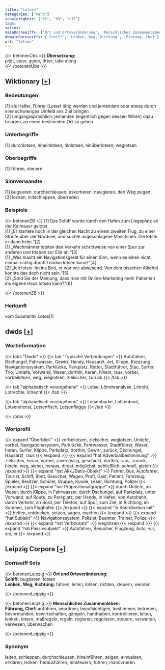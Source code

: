 ```yaml
---
title: "lotsen"
kategorien: ["Verb"]
schwierigkeit: ["k2", "h3", "r15"]
tags:
series:
mainDornseiffs: ['Ort und Ortsveränderung', 'Menschliches Zusammenleben']
domainDornseiffs: ['Schiff', 'Lenken, Weg, Richtung', 'Führung, Chef']
url: "lotsen"
---
```


{{< betonenÜbs >}}
**Übersetzung:**  
pilot, steer, guide, drive, take along  
{{< /betonenÜbs >}}

## Wiktionary [[+](https://de.wiktionary.org/wiki/lotsen)]

### Bedeutungen
[1] als Helfer, Führer (Lotse) tätig werden und jemandem oder etwas durch eine schwieriges Umfeld ans Ziel bringen  
[2] umgangssprachlich: jemanden (eigentlich gegen dessen Willen) dazu bringen, an einen bestimmten Ort zu gehen  

### Unterbegriffe
[1] durchlotsen, hineinlotsen, hinlotsen, hinüberlotsen, weglotsen  

### Oberbegriffe
[1] führen, steuern  

### Sinnverwandte
[1] bugsieren, durchschleusen, eskortieren, navigieren, den Weg zeigen  
[2] locken, mitschleppen, überreden  

### Beispiele
{{< betonenZB >}}
[1] Das Schiff wurde durch den Hafen zum Liegeplatz an der Kaimauer gelotst.  
[1] „Er startete noch in der gleichen Nacht zu einem zweiten Flug, zu einer Streife über der Nordsee, und suchte angeschlagene Maschinen. Die lotste er dann heim.“[2]  
[1] „Wachmänner lotsten den Verkehr schrittweise von einer Spur zur anderen und trieben zur Eile an.“[3]  
[1] „Was macht ein Navigationsgerät für einen Sinn, wenn es einen nicht einmal richtig durch London lotsen kann?“[4]  
[2] „Ich lotste ihn ins Bett, er war wie abwesend. Von dem bisschen Alkohol konnte das doch nicht sein.“[5]  
[2] „Sind Sie der Meinung, dass man mit Online-Marketing mehr Patienten ins eigene Haus lotsen kann?“[6]  

{{< /betonenZB >}}
### Herkunft
vom Substantiv Lotse[1]  



## dwds [[+](https://www.dwds.de/wb/lotsen)]

### Wortinformation
{{< tabs "Dwds" >}}
{{< tab "Typische Verbindungen" >}}
Autofahrer, Dschungel, Fahrwasser, Gewirr, Handy, Hausarzt, Jet, Klippe, Kreuzung, Navigationssystem, Parklücke, Parkplatz, Retter, Stadtführer, Stau, Surfer, Trio, Untiefe, Vorwand, Weser, dorthin, heran, hinein, raus, vorbei, vorbeilotsen, weg, weglotsen, zielsicher, zurück
{{< /tab >}}

{{< tab "alphabetisch vorangehend" >}}
Lotse, Lötrohranalyse, Lötrohr, Lotrechte, lotrecht
{{< /tab >}}

{{< tab "alphabetisch vorangehend" >}}
Lotsenbarke, Lotsenboot, Lotsendienst, Lotsenfisch, Lotsenflagge
{{< /tab >}}

{{< /tabs >}}

### Wortprofil
{{< expand "Überblick" >}} vorbeilotsen, zielsicher, weglotsen, Untiefe, vorbei, Navigationssystem, Parklücke, Fahrwasser, Stadtführer, Weser, heran, Surfer, Klippe, Parkplatz, dorthin, Gewirr, zurück, Dschungel, Hausarzt, raus {{< /expand >}}
{{< expand "hat Adverbialbestimmung" >}} zielsicher, heran, vorbei, zuverlässig, geschickt, dorthin, raus, zurück, hinein, weg, sicher, heraus, direkt, möglichst, schließlich, schnell, gleich {{< /expand >}}
{{< expand "hat Akk./Dativ-Objekt" >}} Fahrer, Bus, Autofahrer, Tourist, Schiff, Boot, Besucher, Wagen, Profi, Gast, Patient, Fahrzeug, Spieler, Besitzer, Schüler, Gruppe, Kunde, Leser, Richtung, Polizei {{< /expand >}}
{{< expand "hat Präpositionalgruppe" >}} durch Untiefe, an Weser, durch Klippe, in Fahrwasser, durch Dschungel, auf Parkplatz, unter Vorwand, auf Route, zu Parkplatz, per Handy, in Hafen, von Autobahn, durch Verkehr, an Bord, per Telefon, auf Spur, zum Ziel, in Richtung, im Sommer, zum Flughafen {{< /expand >}}
{{< expand "in Koordination mit" >}} helfen, entdecken, setzen, sagen, machen {{< /expand >}}
{{< expand "hat Subjekt" >}} Navigationssystem, Polizist, Beamter, Trainer, Polizei {{< /expand >}}
{{< expand "hat Verbzusatz" >}} weglotsen {{< /expand >}}
{{< expand "hat Passivsubjekt" >}} Autofahrer, Besucher, Flugzeug, Auto, wir, sie, er {{< /expand >}}

## Leipzig Corpora [[+](https://corpora.uni-leipzig.de/en/res?word=lotsen&corpusId=deu_newscrawl-public_2018)]

### Dornseiff Sets
{{< betonenLeipzig >}}
**Ort und Ortsveränderung:**  
**Schiff:** bugsieren, lotsen  
**Lenken, Weg, Richtung:** führen, leiten, lotsen, richten, steuern, wenden  

{{< /betonenLeipzig >}}


{{< betonenLeipzig >}}
**Menschliches Zusammenleben:**  
**Führung, Chef:** anführen, anordnen, beaufsichtigen, bestimmen, betreuen, bevormunden, bewirtschaften, gängeln, handhaben, kontrollieren, leiten, lenken, lotsen, maßregeln, regeln, regieren, regulieren, steuern, verwalten, verwesen, überwachen  

{{< /betonenLeipzig >}}

### Synonym
leiten, schleppen, durchschleusen, hineinführen, zeigen, einweisen, erklären, lenken, herausführen, hinsteuern, führen, manövrieren

